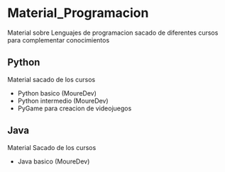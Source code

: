# Material_Programacion
Material sobre Lenguajes de programacion sacado de diferentes cursos para complementar conocimientos

## Python
Material sacado de los cursos
- Python basico (MoureDev)
- Python intermedio (MoureDev)
- PyGame para creacion de videojuegos

## Java
Material Sacado de los cursos
- Java basico (MoureDev)
